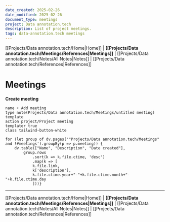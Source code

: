 ```yaml
---
date_created: 2025-02-26
date_modified: 2025-02-26
document_type: meetings
project: Data annotation.tech
description: List of project meetings.
tags: data-annotation.tech meetings
---
```

[[Projects/Data annotation.tech/Home|Home]] | **[[Projects/Data annotation.tech/Meetings/References|Meetings]]** | [[Projects/Data annotation.tech/Notes/All Notes|Notes]] | [[Projects/Data annotation.tech/References|References]]
# Meetings
**Create meeting**
```button
name + Add meeting
type note(Projects/Data annotation.tech/Meetings/untitled meeting) template
action project/Project meeting
templater true
class tailwind-button-white
```
```dataviewjs
for (let group of dv.pages('"Projects/Data annotation.tech/Meetings" and !#meetings').groupBy(p => p.meeting)) {
	dv.table(["Name", "Description", "Date created"], 
		group.rows 
			.sort(k => k.file.ctime, 'desc')
			.map(k => [
			k.file.link, 
			k['description'],
			k.file.ctime.year+"-"+k.file.ctime.month+"-"+k.file.ctime.day
			]))}
```

---
[[Projects/Data annotation.tech/Home|Home]] | **[[Projects/Data annotation.tech/Meetings/References|Meetings]]** | [[Projects/Data annotation.tech/Notes/All Notes|Notes]] | [[Projects/Data annotation.tech/References|References]]